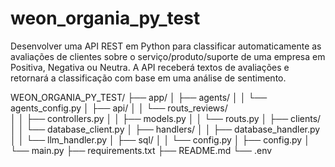# weon_organia_py_test
Desenvolver uma API REST em Python para classificar automaticamente as avaliações de clientes sobre o serviço/produto/suporte de uma empresa em Positiva, Negativa ou Neutra. A API receberá textos de avaliações e retornará a classificação com base em uma análise de sentimento.

WEON_ORGANIA_PY_TEST/
├── app/
│   ├── agents/
│   │   └── agents_config.py 
│   ├── api/
│   │   └── routs_reviews/  
│   │       ├── controllers.py
│   │       ├── models.py
│   │       └── routs.py
│   ├── clients/
│   │   └── database_client.py
│   ├── handlers/
│   │   ├── database_handler.py
│   │   └── llm_handler.py
│   ├── sql/
│   │   └── config.py
│   ├── config.py
│   └── main.py
├── requirements.txt
├── README.md
└── .env

